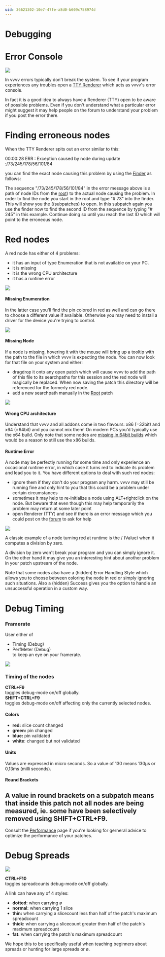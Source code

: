 ```yaml
---
uid: 36621302-10e7-47fe-a8d0-b609c758974d
---
```


# Debugging

# Error Console

![](~/img/patchingDebugging_TTY.png "")   

In vvvv errors typically don't break the system. To see if your program experiences any troubles open a [TTY Renderer](xref:e2fe8b35-85de-47a9-a953-2621254e9641) which acts as vvvv's error console.   

In fact it is a good idea to always have a Renderer (TTY) open to be aware of possible problems. Even if you don't understand what a particular error might suggest it may help people on the forum to understand your problem if you post the error there.  


# Finding erroneous nodes


When the TTY Renderer spits out an error similar to this:  
> 
00:00:28 ERR : Exception caused by node during update :/73/245/178/56/101/84 
  
you can find the exact node causing this problem by using the [Finder](xref:869d5933-4693-4b32-a7f3-5b7cfcc3a07f) as follows:  

The sequence "/73/245/178/56/101/84" in the error message above is a path of node IDs from the [root](xref:5eea935d-c82d-4b89-8403-1fbc1d79fb93)) to the actual node causing the problem. In order to find the node you start in the root and type "# 73" into the finder. This will show you the ((subpatches) to open. In this subpatch again you use the finder now to find the second ID from the sequence by typing "# 245" in this example. Continue doing so until you reach the last ID which will point to the erroneous node.   





# Red nodes


A red node has either of 4 problems:   
* it has an input of type Enumeration that is not available on your PC.   
* it is missing   
* it is the wrong CPU architecture  
* it has a runtime error  



![](~/img/Debugging_RedNodes_Enum2.png "")   

#### Missing Enumeration 
In the latter case you'll find the pin colored in red as well and can go there to choose a different value if available. Otherwise you may need to install a driver for the device you're trying to control.   



![](~/img/patchingDebugging_RedNodes_Missing.png "")   



#### Missing Node
If a node is missing, hovering it with the mouse will bring up a tooltip with the path to the file in which vvvv is expecting the node. You can now look for that file on your system and either:  
* dragdrop it onto any open patch which will cause vvvv to add the path of this file to its searchpaths for this session and the red node will magically be replaced. When now saving the patch this directory will be referenced for the formerly red node.  
* add a new searchpath manually in the [Root](xref:5eea935d-c82d-4b89-8403-1fbc1d79fb93) patch  



![](~/img/Debugging_RedNodes_Architecture.png "")   

#### Wrong CPU architecture
Understand that vvvv and all addons come in two flavours: x86 (=32bit) and x64 (=64bit) and you cannot mix them! On modern PCs you'd typically use the x64 build. Only note that some nodes are [missing in 64bit builds](https://vvvv.org/documentation/missing-in-64bit-builds) which would be a reason to still use the x86 builds.   


 

#### Runtime Error
A node may be perfectly running for some time and only experience an occasional runtime error, in which case it turns red to indicate its problem and lead you to it. You have different options to deal with such red nodes:  
* ignore them if they don't do your program any harm. vvvv may still be running fine and only hint to you that this could be a problem under certain circumstances  
* sometimes it may help to re-initialize a node using ALT+rightclick on the node. But beware that even though this may help temporarily the problem may return at some later point   
* open <span class="node">Renderer (TTY)</span> and see if there is an error message which you could post on the [forum](https://vvvv.org/forums) to ask for help  



![](~/img/patchingDebugging_RedNodes_Runtime.png "")   


A classic example of a node turning red at runtime is the / (Value) when it computes a division by zero.   

A division by zero won't break your program and you can simply ignore it. On the other hand it may give you an interesting hint about another problem in your patch upstream of the node.   

Note that some nodes also have a (hidden) <span class="pin">Error Handling Style</span> which allows you to choose between coloring the node in red or simply ignoring such situations. Also a (hidden) <span class="pin">Success</span> gives you the option to handle an unsuccessful operation in a custom way.   


# Debug Timing


### Framerate
User either of  
* <span class="node">Timing (Debug)</span>  
* <span class="node">PerfMeter (Debug)</span>   
to keep an eye on your framerate.  



![](~/img/Debugging-DebuggingTiming.png "")   

### Timing of the nodes
**CTRL+F9**   
toggles debug-mode on/off globally.   
**SHIFT+CTRL+F9**   
toggles debug-mode on/off affecting only the currently selected nodes.  

#### Colors
* **red:** slice count changed  
* **green:** pin changed  
* **blue:** pin validated  
* **white:** changed but not validated  

#### Units

Values are expressed in micro seconds. So a value of 130 means 130µs or 0,13ms (milli seconds).   

#### Round Brackets
A value in round brackets on a subpatch means that inside this patch not all nodes are being measured, ie. some have been selectively removed using SHIFT+CTRL+F9.  
---  
Consult the [Performance](xref:026ac8ca-9bcc-45e4-abf3-ac079a44065b) page if you're looking for gerneral advice to optimize the performance of your patches.   



# Debug Spreads

![](~/img/Debugging-DebuggingSpreads.png "")   


**CTRL+F10**  
toggles spreadcounts debug-mode on/off globally.  

A link can have any of 4 styles:  

* **dotted:** when carrying ø  
* **normal:** when carrying 1 slice  
* **thin:** when carrying a slicecount less than half of the patch's maximum spreadcount  
* **thick:** when carrying a slicecount greater then half of the patch's maximum spreadcount  
* **fat:** when carrying the patch's maximum spreadcount  

We hope this to be specifically useful when teaching beginners about spreads or hunting for large spreads or ø.  

